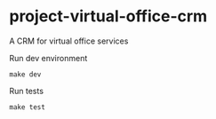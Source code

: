 # project-virtual-office-crm
A CRM for virtual office services

Run dev environment

```
make dev
```

Run tests

```
make test
```